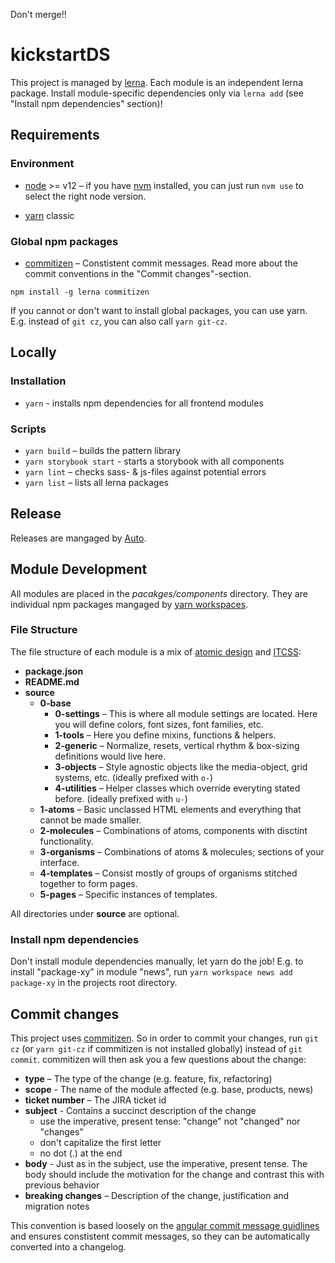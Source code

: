 Don't merge!!

# kickstartDS

This project is managed by [lerna](https://lernajs.io/). Each module is an independent lerna package. Install module-specific dependencies only via `lerna add` (see "Install npm dependencies" section)!

## Requirements

### Environment

- [node](https://nodejs.org/en/) >= v12 – if you have [nvm](https://github.com/creationix/nvm#node-version-manager---) installed, you can just run `nvm use` to select the right node version.

- [yarn](https://classic.yarnpkg.com/lang/en/) classic

### Global npm packages

- [commitizen](http://commitizen.github.io/cz-cli/) – Constistent commit messages. Read more about the commit conventions in the "Commit changes"-section.

`npm install -g lerna commitizen`

If you cannot or don't want to install global packages, you can use yarn. E.g. instead of `git cz`, you can also call `yarn git-cz`.

## Locally

### Installation

- `yarn` - installs npm dependencies for all frontend modules

### Scripts

- `yarn build` – builds the pattern library
- `yarn storybook start` - starts a storybook with all components
- `yarn lint` – checks sass- & js-files against potential errors
- `yarn list` – lists all lerna packages

## Release

Releases are mangaged by [Auto](https://intuit.github.io/auto/index).

## Module Development

All modules are placed in the _pacakges/components_ directory. They are individual npm packages mangaged by [yarn workspaces](https://classic.yarnpkg.com/en/docs/workspaces).

### File Structure

The file structure of each module is a mix of [atomic design](http://bradfrost.com/blog/post/atomic-web-design/) and [ITCSS](https://www.xfive.co/blog/itcss-scalable-maintainable-css-architecture/):

- **package.json**
- **README.md**
- **source**
  - **0-base**
    - **0-settings** – This is where all module settings are located. Here you will define colors, font sizes, font families, etc.
    - **1-tools** – Here you define mixins, functions & helpers.
    - **2-generic** – Normalize, resets, vertical rhythm & box-sizing definitions would live here.
    - **3-objects** – Style agnostic objects like the media-object, grid systems, etc. (ideally prefixed with `o-`)
    - **4-utilities** – Helper classes which override everyting stated before. (ideally prefixed with `u-`)
  - **1-atoms** – Basic unclassed HTML elements and everything that cannot be made smaller.
  - **2-molecules** – Combinations of atoms, components with disctint functionality.
  - **3-organisms** – Combinations of atoms & molecules; sections of your interface.
  - **4-templates** – Consist mostly of groups of organisms stitched together to form pages.
  - **5-pages** – Specific instances of templates.

All directories under **source** are optional.

### Install npm dependencies

Don't install module dependencies manually, let yarn do the job!
E.g. to install "package-xy" in module "news", run `yarn workspace news add package-xy` in the projects root directory.

## Commit changes

This project uses [commitizen](http://commitizen.github.io/cz-cli/). So in order to commit your changes, run `git cz` (or `yarn git-cz` if commitizen is not installed globally) instead of `git commit`. commitizen will then ask you a few questions about the change:

- **type** – The type of the change (e.g. feature, fix, refactoring)
- **scope** - The name of the module affected (e.g. base, products, news)
- **ticket number** – The JIRA ticket id
- **subject** - Contains a succinct description of the change
  - use the imperative, present tense: "change" not "changed" nor "changes"
  - don't capitalize the first letter
  - no dot (.) at the end
- **body** - Just as in the subject, use the imperative, present tense. The body should include the motivation for the change and contrast this with previous behavior
- **breaking changes** – Description of the change, justification and migration notes

This convention is based loosely on the [angular commit message guidlines](https://github.com/angular/angular/blob/master/CONTRIBUTING.md#-commit-message-guidelines) and ensures constistent commit messages, so they can be automatically converted into a changelog.
